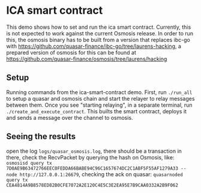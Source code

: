 # ICA smart contract
This demo shows how to set and run the ica smart contract. Currently, this is not expected to work against the current Osmosis release. In order to run this, the osmosis binary has to be built from a version that replaces ibc-go with https://github.com/quasar-finance/ibc-go/tree/laurens-hacking, a prepared version of osmosis for this can be found at https://github.com/quasar-finance/osmosis/tree/laurens/hacking

## Setup
Running commands from the ica-smart-contract demo. First, run `./run_all` to setup a quasar and osmosis chain and start the relayer to relay messages between them. Once you see "starting relaying", in a separate terminal, run `./create_and_execute_contract`. This builts the smart contract, deploys it and sends a message over the channel to osmosis.

## Seeing the results
open the log `logs/quasar_osmosis.log`, there should be a transaction in there, check the RecvPacket by querying the hash on Osmosis, like: `osmosisd query tx 7D0AE9B63472766EEC0FEDDA66BABE94C96C1657674DC2C1ABF5F55AF1279A33 --node http://127.0.0.1:26679`, checking the ack on quasar: `quasarnoded query tx CEA4814A9B8578ED82B0CFE7072A2E120C4E5C3E2EA95E7B9CAA0332A2B9F062`